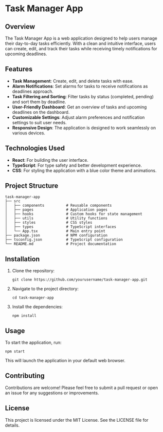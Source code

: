 # Task Manager App

## Overview
The Task Manager App is a web application designed to help users manage their day-to-day tasks efficiently. With a clean and intuitive interface, users can create, edit, and track their tasks while receiving timely notifications for upcoming deadlines.

## Features
- **Task Management**: Create, edit, and delete tasks with ease.
- **Alarm Notifications**: Set alarms for tasks to receive notifications as deadlines approach.
- **Task Filtering and Sorting**: Filter tasks by status (completed, pending) and sort them by deadline.
- **User-Friendly Dashboard**: Get an overview of tasks and upcoming deadlines on the dashboard.
- **Customizable Settings**: Adjust alarm preferences and notification settings to suit user needs.
- **Responsive Design**: The application is designed to work seamlessly on various devices.

## Technologies Used
- **React**: For building the user interface.
- **TypeScript**: For type safety and better development experience.
- **CSS**: For styling the application with a blue color theme and animations.

## Project Structure
```
task-manager-app
├── src
│   ├── components          # Reusable components
│   ├── pages               # Application pages
│   ├── hooks               # Custom hooks for state management
│   ├── utils               # Utility functions
│   ├── styles              # CSS styles
│   ├── types               # TypeScript interfaces
│   └── App.tsx             # Main entry point
├── package.json            # NPM configuration
├── tsconfig.json           # TypeScript configuration
└── README.md               # Project documentation
```

## Installation
1. Clone the repository:
   ```
   git clone https://github.com/yourusername/task-manager-app.git
   ```
2. Navigate to the project directory:
   ```
   cd task-manager-app
   ```
3. Install the dependencies:
   ```
   npm install
   ```

## Usage
To start the application, run:
```
npm start
```
This will launch the application in your default web browser.

## Contributing
Contributions are welcome! Please feel free to submit a pull request or open an issue for any suggestions or improvements.

## License
This project is licensed under the MIT License. See the LICENSE file for details.